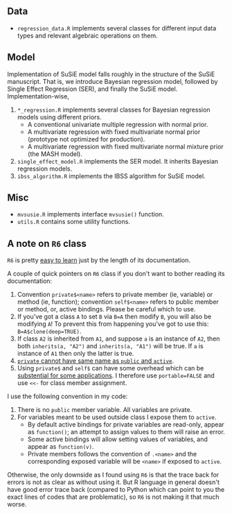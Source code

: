 ## Data

- `regression_data.R` implements several classes for different input data types and relevant algebraic operations on them.

## Model

Implementation of SuSiE model falls roughly in the structure of the SuSiE manuscript.
That is, we introduce Bayesian regression model,
followed by Single Effect Regression (SER), and finally the SuSiE model.
Implementation-wise,

1. `*_regression.R` implements several classes for Bayesian regression models using different priors.
    - A conventional univariate multiple regression with normal prior.
    - A multivariate regression with fixed multivariate normal prior (prototype not optimized for production).
    - A multivariate regression with fixed multivariate normal mixture prior (the MASH model).
2. `single_effect_model.R` implements the SER model. It inherits Bayesian regression models.
3. `ibss_algorithm.R` implements the IBSS algorithm for SuSiE model.

## Misc

- `mvsusie.R` implements interface `mvsusie()` function.
- `utils.R` contains some utility functions.

## A note on `R6` class

`R6` is pretty [easy to learn](https://r6.r-lib.org/articles/Introduction.html) just by the length of its documentation.

A couple of quick pointers on `R6` class if you don't want to bother reading its documentation:

1. Convention `private$<name>` refers to private member (ie, variable) or method (ie, function); convention `self$<name>` refers to public member or method, or, active bindings. Please be careful which to use.
2. If you've got a class `A` to set `B` via `B=A` then modify `B`, you will also be modifying `A`! To prevent this from happening you've got to use this: `B=A$clone(deep=TRUE)`.
3. If class `A2` is inherited from `A1`, and suppose `a` is an instance of `A2`, then both `inherits(a, "A2")` and `inherits(a, "A1")` will be true. If `a` is instance of `A1` then only the latter is true.
4. [`private` cannot have same name as `public` and `active`](https://github.com/r-lib/R6/issues/200).
5. Using `private$` and `self$` can have some overhead which can be [substential for some applications](https://github.com/r-lib/R6/issues/212). I therefore use `portable=FALSE` and use `<<-` for class member assignment.

I use the following convention in my code:

1. There is no `public` member variable. All variables are private.
2. For variables meant to be used outside class I expose them to `active`.
    - By default active bindings for private variables are read-only, appear as `function()`; an attempt to assign values to them will raise an error.
    - Some active bindings will allow setting values of variables, and appear as `function(v)`.
    - Private members follows the convention of `.<name>` and the corresponding exposed variable will be `<name>` if exposed to `active`.

Otherwise, the only downside as I found using `R6` is that the trace back for errors is not as clear as without using it. But R language in general doesn't have good error trace back (compared to Python which can point to you the exact lines of codes that are problematic), so `R6` is not making it that much worse.

